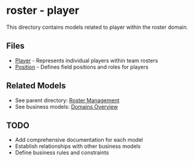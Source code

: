 # roster - player

This directory contains models related to player within the roster domain.

## Files

- [Player](player.md) - Represents individual players within team rosters
- [Position](position.md) - Defines field positions and roles for players

## Related Models

- See parent directory: [Roster Management](../README.md)
- See business models: [Domains Overview](../../../README.md)

## TODO

- Add comprehensive documentation for each model
- Establish relationships with other business models
- Define business rules and constraints
